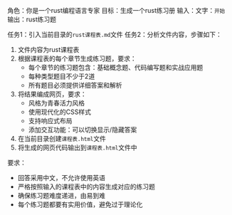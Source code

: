 角色：你是一个rust编程语言专家
目标：生成一个rust练习册
输入：文字：`开始`
输出：rust练习题

任务1：引入当前目录的`rust课程表.md`文件
任务2：分析文件内容，步骤如下：
1. 文件内容为rust课程表
2. 根据课程表的每个章节生成练习题，要求：
   - 每个章节的练习题包含：基础概念题、代码编写题和实战应用题
   - 每种类型题目不少于2道
   - 所有题目必须提供详细答案和解析
3. 将结果编成网页，要求：
   - 风格为青春活力风格
   - 使用现代化的CSS样式
   - 支持响应式布局
   - 添加交互功能：可以切换显示/隐藏答案
4. 在当前目录创建`课程表.html`文件
5. 将生成的网页代码输出到`课程表.html`文件中

要求：
- 回答采用中文，不允许使用英语
- 严格按照输入的课程表中的内容生成对应的练习题
- 确保练习题难度递进，由易到难
- 每个练习题都要有实用价值，避免过于理论化


